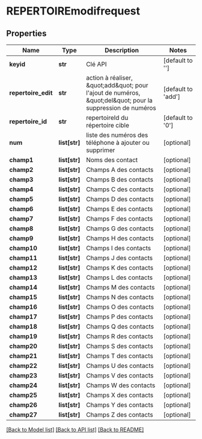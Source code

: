 # REPERTOIREmodifrequest

## Properties
Name | Type | Description | Notes
------------ | ------------- | ------------- | -------------
**keyid** | **str** | Clé API | [default to '']
**repertoire_edit** | **str** | action à réaliser, \&quot;add\&quot; pour l&#39;ajout de numéros, \&quot;del\&quot; pour la suppression de numéros | [default to 'add']
**repertoire_id** | **str** | repertoireId du répertoire cible | [default to '0']
**num** | **list[str]** | liste des numéros des téléphone à ajouter ou supprimer | [optional] 
**champ1** | **list[str]** | Noms des contact | [optional] 
**champ2** | **list[str]** | Champs A des contacts | [optional] 
**champ3** | **list[str]** | Champs B des contacts | [optional] 
**champ4** | **list[str]** | Champs C des contacts | [optional] 
**champ5** | **list[str]** | Champs D des contacts | [optional] 
**champ6** | **list[str]** | Champs E des contacts | [optional] 
**champ7** | **list[str]** | Champs F des contacts | [optional] 
**champ8** | **list[str]** | Champs G des contacts | [optional] 
**champ9** | **list[str]** | Champs H des contacts | [optional] 
**champ10** | **list[str]** | Champs I des contacts | [optional] 
**champ11** | **list[str]** | Champs J des contacts | [optional] 
**champ12** | **list[str]** | Champs K des contacts | [optional] 
**champ13** | **list[str]** | Champs L des contacts | [optional] 
**champ14** | **list[str]** | Champs M des contacts | [optional] 
**champ15** | **list[str]** | Champs N des contacts | [optional] 
**champ16** | **list[str]** | Champs O des contacts | [optional] 
**champ17** | **list[str]** | Champs P des contacts | [optional] 
**champ18** | **list[str]** | Champs Q des contacts | [optional] 
**champ19** | **list[str]** | Champs R des contacts | [optional] 
**champ20** | **list[str]** | Champs S des contacts | [optional] 
**champ21** | **list[str]** | Champs T des contacts | [optional] 
**champ22** | **list[str]** | Champs U des contacts | [optional] 
**champ23** | **list[str]** | Champs V des contacts | [optional] 
**champ24** | **list[str]** | Champs W des contacts | [optional] 
**champ25** | **list[str]** | Champs X des contacts | [optional] 
**champ26** | **list[str]** | Champs Y des contacts | [optional] 
**champ27** | **list[str]** | Champs Z des contacts | [optional] 

[[Back to Model list]](../README.md#documentation-for-models) [[Back to API list]](../README.md#documentation-for-api-endpoints) [[Back to README]](../README.md)


